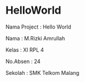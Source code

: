 # HelloWorld

Nama Project : Hello World

Nama : M.Rizki Amrullah

Kelas : XI RPL 4

No.Absen : 24

Sekolah : SMK Telkom Malang
